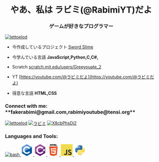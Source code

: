 <h1 align="center">やあ、私は ラビミ(@RabimiYT)だよ</h1>
<h3 align="center">ゲームが好きなプログラマー</h3>

<p align="left"> <a href="https://twitter.com/lettoelod" target="blank"><img src="https://img.shields.io/twitter/follow/lettoelod?logo=twitter&style=for-the-badge" alt="lettoelod" /></a> </p>

- 今作成しているプロジェクト [Sword Slime](sword-slime.github.io)

- 今学んでいる言語 **JavaScript,Python,C,C#,**

- Scratch [scratch.mit.edu/users/Greeyouate_2](scratch.mit.edu/users/Greeyouate_2)

- YT [https://youtube.com/@ラビミだよ](https://youtube.com/@ラビミだよ)

- 得意な言語 **HTML,CSS**


<h3 align="left">Connect with me: **fakerabimi@gmail.com,rabimiyoutube@tensi.org**</h3>
<p align="left">
<a href="https://twitter.com/lettoelod" target="blank"><img align="center" src="https://raw.githubusercontent.com/rahuldkjain/github-profile-readme-generator/master/src/images/icons/Social/twitter.svg" alt="lettoelod" height="30" width="40" /></a>
<a href="https://www.youtube.com/c/ラビミ" target="blank"><img align="center" src="https://raw.githubusercontent.com/rahuldkjain/github-profile-readme-generator/master/src/images/icons/Social/youtube.svg" alt="ラビミ" height="30" width="40" /></a>
<a href="https://discord.gg/X8cbPhsDj2" target="blank"><img align="center" src="https://raw.githubusercontent.com/rahuldkjain/github-profile-readme-generator/master/src/images/icons/Social/discord.svg" alt="X8cbPhsDj2" height="30" width="40" /></a>
</p>

<h3 align="left">Languages and Tools:</h3>
<p align="left"> <a href="https://www.gnu.org/software/bash/" target="_blank" rel="noreferrer"> <img src="https://www.vectorlogo.zone/logos/gnu_bash/gnu_bash-icon.svg" alt="bash" width="40" height="40"/> </a> <a href="https://www.cprogramming.com/" target="_blank" rel="noreferrer"> <img src="https://raw.githubusercontent.com/devicons/devicon/master/icons/c/c-original.svg" alt="c" width="40" height="40"/> </a> <a href="https://www.w3schools.com/cs/" target="_blank" rel="noreferrer"> <img src="https://raw.githubusercontent.com/devicons/devicon/master/icons/csharp/csharp-original.svg" alt="csharp" width="40" height="40"/> </a> <a href="https://www.w3.org/html/" target="_blank" rel="noreferrer"> <img src="https://raw.githubusercontent.com/devicons/devicon/master/icons/html5/html5-original-wordmark.svg" alt="html5" width="40" height="40"/> </a> <a href="https://developer.mozilla.org/en-US/docs/Web/JavaScript" target="_blank" rel="noreferrer"> <img src="https://raw.githubusercontent.com/devicons/devicon/master/icons/javascript/javascript-original.svg" alt="javascript" width="40" height="40"/> </a> <a href="https://www.python.org" target="_blank" rel="noreferrer"> <img src="https://raw.githubusercontent.com/devicons/devicon/master/icons/python/python-original.svg" alt="python" width="40" height="40"/> </a> </p>

